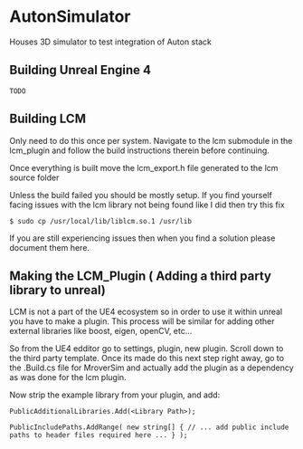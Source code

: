 # AutonSimulator
Houses 3D simulator to test integration of Auton stack

## Building Unreal Engine 4

`TODO`

## Building LCM
Only need to do this once per system. Navigate to the lcm submodule in the lcm_plugin
and follow the build instructions therein before continuing.

Once everything is built move the lcm_export.h file generated to the lcm source folder

Unless the build failed you should be mostly setup. If you find yourself
facing issues with the lcm library not being found like I did then try this fix

`
$ sudo cp /usr/local/lib/liblcm.so.1 /usr/lib
`

If you are still experiencing issues then when you find a solution please document them here.

## Making the LCM_Plugin ( Adding a third party library to unreal)
LCM is not a part of the UE4 ecosystem so in order to use it within unreal you have to make a plugin. 
This process will be similar for adding other external libraries like boost, eigen, openCV, etc...

So from the UE4 edditor go to settings, plugin, new plugin. Scroll down to the third party template.
Once its made do this next step right away, go to the .Build.cs file for MroverSim and actually add 
the plugin as a dependency as was done for the lcm plugin.

Now strip the example library from your plugin, and add:


`PublicAdditionalLibraries.Add(<Library Path>);`

`PublicIncludePaths.AddRange(
			new string[] {
				// ... add public include paths to header files required here ...
			}
			);
`